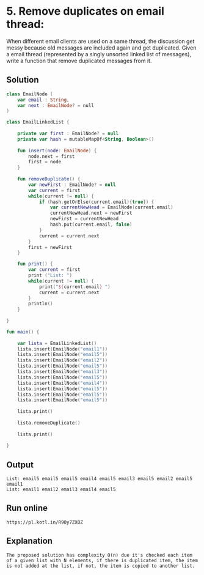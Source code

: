 # 5. Remove duplicates on email thread:
When different email clients are used on a same thread, the discussion get messy
because old messages are included again and get duplicated. Given a email thread
(represented by a singly unsorted linked list of messages), write a function that
remove duplicated messages from it.

## Solution
``` kotlin
class EmailNode (
    var email : String,
    var next : EmailNode? = null
) 

class EmailLinkedList {
    
    private var first : EmailNode? = null
    private var hash = mutableMapOf<String, Boolean>()
    
    fun insert(node: EmailNode) {
        node.next = first
        first = node  
    }
    
    fun removeDuplicate() { 
        var newFirst : EmailNode? = null 
        var current = first  
        while(current != null) {  
            if (hash.getOrElse(current.email){true}) {
                var currentNewHead = EmailNode(current.email)
             	currentNewHead.next = newFirst
             	newFirst = currentNewHead  
            	hash.put(current.email, false)
            }
        	current = current.next  
        }  
        first = newFirst  
    }

    fun print() {
        var current = first
        print ("List: ")
        while(current != null) { 
            print("${current.email} ")
            current = current.next
        }
        println()
    }    
    
}

fun main() {
    
    var lista = EmailLinkedList()
    lista.insert(EmailNode("email1")) 
    lista.insert(EmailNode("email5")) 
    lista.insert(EmailNode("email2")) 
    lista.insert(EmailNode("email5")) 
    lista.insert(EmailNode("email3"))
    lista.insert(EmailNode("email5"))  
    lista.insert(EmailNode("email4")) 
    lista.insert(EmailNode("email5")) 
    lista.insert(EmailNode("email5")) 
    lista.insert(EmailNode("email5"))   
 
    lista.print()
    
    lista.removeDuplicate()
     
    lista.print()
    
}
```

## Output
```
List: email5 email5 email5 email4 email5 email3 email5 email2 email5 email1 
List: email1 email2 email3 email4 email5 
```

## Run online
```
https://pl.kotl.in/R9Oy7ZXOZ
```

## Explanation
```
The proposed solution has complexity O(n) due it's checked each item of a given list with N elements, if there is duplicated item, the item is not added at the list, if not, the item is copied to another list.
```
